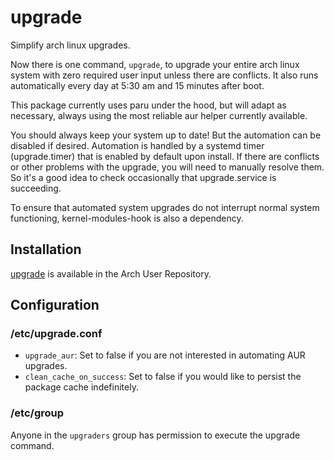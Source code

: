 # upgrade

Simplify arch linux upgrades.

Now there is one command, `upgrade`, to upgrade your entire arch linux system with zero required user input unless there are conflicts. It also runs automatically every day at 5:30 am and 15 minutes after boot.

This package currently uses paru under the hood, but will adapt as necessary, always using the most reliable aur helper currently available.

You should always keep your system up to date! But the automation can be disabled if desired. Automation is handled by a systemd timer (upgrade.timer) that is enabled by default upon install. If there are conflicts or other problems with the upgrade, you will need to manually resolve them. So it's a good idea to check occasionally that upgrade.service is succeeding.

To ensure that automated system upgrades do not interrupt normal system functioning, kernel-modules-hook is also a dependency.

## Installation

[upgrade](https://aur.archlinux.org/packages/upgrade) is available in the Arch User Repository.

## Configuration

### /etc/upgrade.conf

- `upgrade_aur`: Set to false if you are not interested in automating AUR upgrades.
- `clean_cache_on_success`: Set to false if you would like to persist the package cache indefinitely.

### /etc/group

Anyone in the `upgraders` group has permission to execute the upgrade command.
